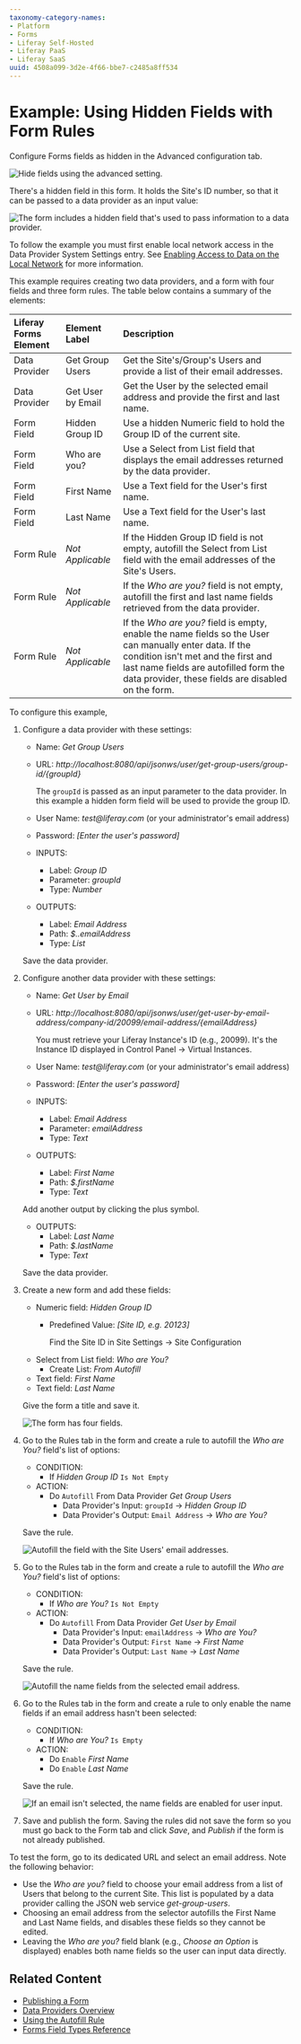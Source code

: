 ```yaml
---
taxonomy-category-names:
- Platform
- Forms
- Liferay Self-Hosted
- Liferay PaaS
- Liferay SaaS
uuid: 4508a099-3d2e-4f66-bbe7-c2485a8ff534
---
```

# Example: Using Hidden Fields with Form Rules

Configure Forms fields as hidden in the Advanced configuration tab.

![Hide fields using the advanced setting.](./example-using-hidden-fields-with-form-rules/images/06.png)

There's a hidden field in this form. It holds the Site's ID number, so that it can be passed to a data provider as an input value:

![The form includes a hidden field that's used to pass information to a data provider.](./example-using-hidden-fields-with-form-rules/images/05.gif)

To follow the example you must first enable local network access in the Data Provider System Settings entry. See [Enabling Access to Data on the Local Network](../data-providers/using-the-rest-data-provider-to-populate-form-options.md#enabling-access-to-data-on-the-local-network) for more information.

This example requires creating two data providers, and a form with four fields and three form rules. The table below contains a summary of the elements:

| Liferay Forms Element | Element Label | Description
| :--- | :--- | :--- |
| Data Provider | Get Group Users  | Get the Site's/Group's Users and provide a list of their email addresses. |
| Data Provider | Get User by Email | Get the User by the selected email address and provide the first and last name. |
| Form Field    | Hidden Group ID  | Use a hidden Numeric field to hold the Group ID of the current site. |
| Form Field    | Who are you?     | Use a Select from List field that displays the email addresses returned by the data provider. |
| Form Field    | First Name        | Use a Text field for the User's first name. |
| Form Field    | Last Name         | Use a Text field for the User's last name. |
| Form Rule     | _Not Applicable_  | If the Hidden Group ID field is not empty, autofill the Select from List field with the email addresses of the Site's Users. |
| Form Rule     | _Not Applicable_  | If the _Who are you?_ field is not empty, autofill the first and last name fields retrieved from the data provider. |
| Form Rule     | _Not Applicable_  | If the _Who are you?_ field is empty, enable the name fields so the User can manually enter data. If the condition isn't met and the first and last name fields are autofilled form the data provider, these fields are disabled on the form. |

To configure this example,

1. Configure a data provider with these settings:
    - Name: _Get Group Users_
    - URL: _http://localhost:8080/api/jsonws/user/get-group-users/group-id/{groupId}_

        The `groupId` is passed as an input parameter to the data provider. In this example a hidden form field will be used to provide the group ID.

    - User Name: _test@liferay.com_ (or your administrator's email address)
    - Password: _[Enter the user's password]_
    - INPUTS:
        - Label: _Group ID_
        - Parameter: _groupId_
        - Type: _Number_
    - OUTPUTS:
        - Label: _Email Address_
        - Path: _$..emailAddress_
        - Type: _List_

    Save the data provider.

1. Configure another data provider with these settings:
    - Name: _Get User by Email_
    - URL: _http://localhost:8080/api/jsonws/user/get-user-by-email-address/company-id/20099/email-address/{emailAddress}_

        You must retrieve your Liferay Instance's ID (e.g., 20099). It's the Instance ID displayed in Control Panel &rarr; Virtual Instances.

    - User Name: _test@liferay.com_ (or your administrator's email address)
    - Password: _[Enter the user's password]_
    - INPUTS:
        - Label: _Email Address_
        - Parameter: _emailAddress_
        - Type: _Text_
    - OUTPUTS:
        - Label: _First Name_
        - Path: _$.firstName_
        - Type: _Text_

    Add another output by clicking the plus symbol.
    - OUTPUTS:
        - Label: _Last Name_
        - Path: _$.lastName_
        - Type: _Text_

    Save the data provider.

1. Create a new form and add these fields:
    - Numeric field: _Hidden Group ID_
        - Predefined Value: _[Site ID, e.g. 20123]_

            Find the Site ID in Site Settings &rarr; Site Configuration
    - Select from List field: _Who are You?_
        - Create List: _From Autofill_
    - Text field: _First Name_
    - Text field: _Last Name_

    Give the form a title and save it.

    ![The form has four fields.](./example-using-hidden-fields-with-form-rules/images/01.png)

1. Go to the Rules tab in the form and create a rule to autofill the _Who are You?_ field's list of options:
    - CONDITION:
        - If _Hidden Group ID_ `Is Not Empty`
    - ACTION:
        - Do `Autofill` From Data Provider _Get Group Users_
            - Data Provider's Input: `groupId` &rarr; _Hidden Group ID_
            - Data Provider's Output: `Email Address` &rarr; _Who are You?_

    Save the rule.

    ![Autofill the field with the Site Users' email addresses.](./example-using-hidden-fields-with-form-rules/images/02.png)

1. Go to the Rules tab in the form and create a rule to autofill the _Who are You?_ field's list of options:
    - CONDITION:
        - If _Who are You?_ `Is Not Empty`
    - ACTION:
        - Do `Autofill` From Data Provider _Get User by Email_
            - Data Provider's Input: `emailAddress` &rarr; _Who are You?_
            - Data Provider's Output: `First Name` &rarr; _First Name_
            - Data Provider's Output: `Last Name` &rarr; _Last Name_

    Save the rule.

    ![Autofill the name fields from the selected email address.](./example-using-hidden-fields-with-form-rules/images/03.png)

1. Go to the Rules tab in the form and create a rule to only enable the name fields if an email address hasn't been selected:
    - CONDITION:
        - If _Who are You?_ `Is Empty`
    - ACTION:
        - Do `Enable` _First Name_
        - Do `Enable` _Last Name_

    Save the rule.

    ![If an email isn't selected, the name fields are enabled for user input.](./example-using-hidden-fields-with-form-rules/images/04.png)

1. Save and publish the form. Saving the rules did not save the form so you must go back to the Form tab and click _Save_, and _Publish_ if the form is not already published.


To test the form, go to its dedicated URL and select an email address. Note the following behavior:

- Use the _Who are you?_ field to choose your email address from a list of Users that belong to the current Site. This list is populated by a data provider calling the JSON web service _get-group-users_.
- Choosing an email address from the selector autofills the First Name and Last Name fields, and disables these fields so they cannot be edited.
- Leaving the _Who are you?_ field blank (e.g., _Choose an Option_ is displayed) enables both name fields so the user can input data directly.

## Related Content

- [Publishing a Form](../creating-and-managing-forms/creating-forms.md#publishing-a-form)
- [Data Providers Overview](../data-providers/data-providers-overview.md)
- [Using the Autofill Rule](./using-the-autofill-rule.md)
- [Forms Field Types Reference](../creating-and-managing-forms/forms-field-types-reference.md)
